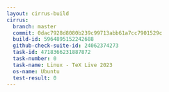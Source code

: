```yaml
---
layout: cirrus-build
cirrus:
  branch: master
  commit: 0dac7928d8080b239c99713abb61a7cc7901529c
  build-id: 5964895152242688
  github-check-suite-id: 24062374273
  task-id: 4718366231887872
  task-number: 0
  task-name: Linux - TeX Live 2023
  os-name: Ubuntu
  test-result: 0
---
```

